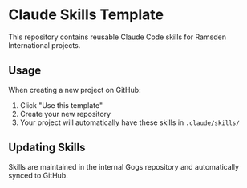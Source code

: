 # Claude Skills Template

This repository contains reusable Claude Code skills for Ramsden International projects.

## Usage

When creating a new project on GitHub:
1. Click "Use this template"
2. Create your new repository
3. Your project will automatically have these skills in `.claude/skills/`

## Updating Skills

Skills are maintained in the internal Gogs repository and automatically synced to GitHub.
